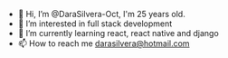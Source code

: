 - 👋 Hi, I’m @DaraSilvera-Oct, I'm 25 years old.
- 👀 I’m interested in full stack development
- 🌱 I’m currently learning react, react native and django
- 📫 How to reach me darasilvera@hotmail.com

<!---
DaraSilvera-Oct/DaraSilvera-Oct is a ✨ special ✨ repository because its `README.md` (this file) appears on your GitHub profile.
You can click the Preview link to take a look at your changes.
--->
